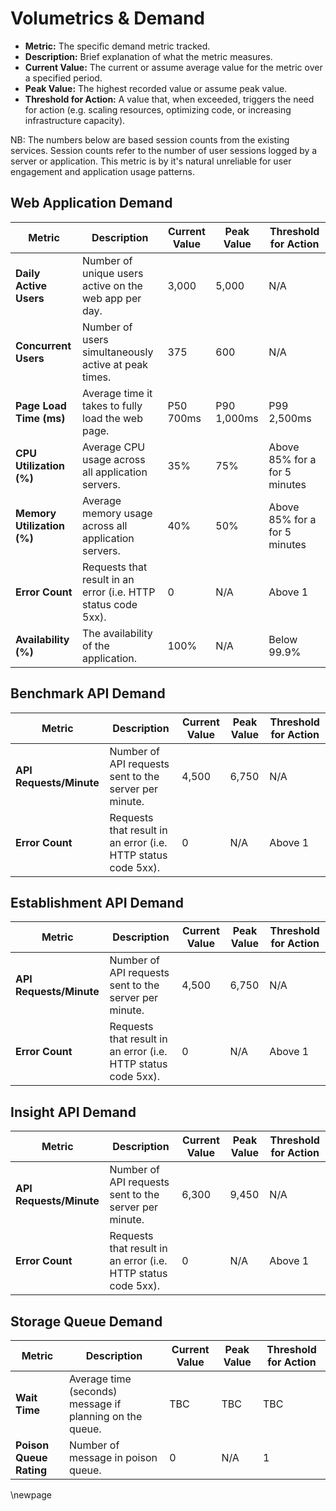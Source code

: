 # Volumetrics & Demand

- **Metric:** The specific demand metric tracked.
- **Description:** Brief explanation of what the metric measures.
- **Current Value:** The current or assume average value for the metric over a specified period.
- **Peak Value:** The highest recorded value or assume peak value.
- **Threshold for Action:** A value that, when exceeded, triggers the need for action (e.g. scaling resources, optimizing code, or increasing infrastructure capacity).

NB: The numbers below are based session counts from the existing services. Session counts refer to the number of user sessions logged by a server or application. This metric is by it's natural unreliable for user engagement and application usage patterns.

## Web Application Demand

| **Metric**             | **Description**                                               | **Current Value** | **Peak Value** | **Threshold for Action**        |
|------------------------|---------------------------------------------------------------|----------------|---------------|---------------------------------|
| **Daily Active Users** | Number of unique users active on the web app per day.         | 3,000 | 5,000 | N/A                             |
| **Concurrent Users**   | Number of users simultaneously active at peak times.          | 375 | 600 | N/A                             |
| **Page Load Time (ms)** | Average time it takes to fully load the web page.             | P50 700ms | P90 1,000ms | P99 2,500ms                     |
| **CPU Utilization (%)** | Average CPU usage across all application servers.             | 35% | 75% | Above 85% for a for 5 minutes   |
| **Memory Utilization (%)** | Average memory usage across all application servers.          | 40% | 50% | Above 85% for a for 5 minutes   |
| **Error Count**        | Requests that result in an error (i.e. HTTP status code 5xx). | 0 | N/A | Above 1  |
| **Availability (%)**   | The availability of the application.                          | 100% | N/A | Below 99.9%                     |

## Benchmark API Demand

| **Metric** | **Description** | **Current Value** | **Peak Value** | **Threshold for Action** |
|-----------|------------------------------|-------------------|----------------|-------------------------|
| **API Requests/Minute** | Number of API requests sent to the server per minute. | 4,500 | 6,750 | N/A |
| **Error Count**        | Requests that result in an error (i.e. HTTP status code 5xx). | 0 | N/A | Above 1  |
## Establishment API Demand

| **Metric** | **Description** | **Current Value** | **Peak Value** | **Threshold for Action** |
|-----------|------------------------------|-------------------|----------------|-------------------------|
| **API Requests/Minute** | Number of API requests sent to the server per minute. | 4,500 | 6,750 | N/A |
| **Error Count**        | Requests that result in an error (i.e. HTTP status code 5xx). | 0 | N/A | Above 1  |
## Insight API Demand

| **Metric** | **Description** | **Current Value** | **Peak Value** | **Threshold for Action** |
|-----------|------------------------------|-------------------|----------------|-------------------------|
| **API Requests/Minute** | Number of API requests sent to the server per minute. | 6,300 | 9,450 | N/A |
| **Error Count**        | Requests that result in an error (i.e. HTTP status code 5xx). | 0 | N/A | Above 1  |
## Storage Queue Demand

| **Metric** | **Description** | **Current Value** | **Peak Value** | **Threshold for Action** |
|-----------|------------------------------|-------------------|----------------|--------------------------|
| **Wait Time** | Average time (seconds) message if planning on the queue. | TBC | TBC | TBC |
| **Poison Queue Rating** | Number of message in poison queue. | 0 | N/A | 1 |

<!-- Leave the rest of this page blank -->
\newpage